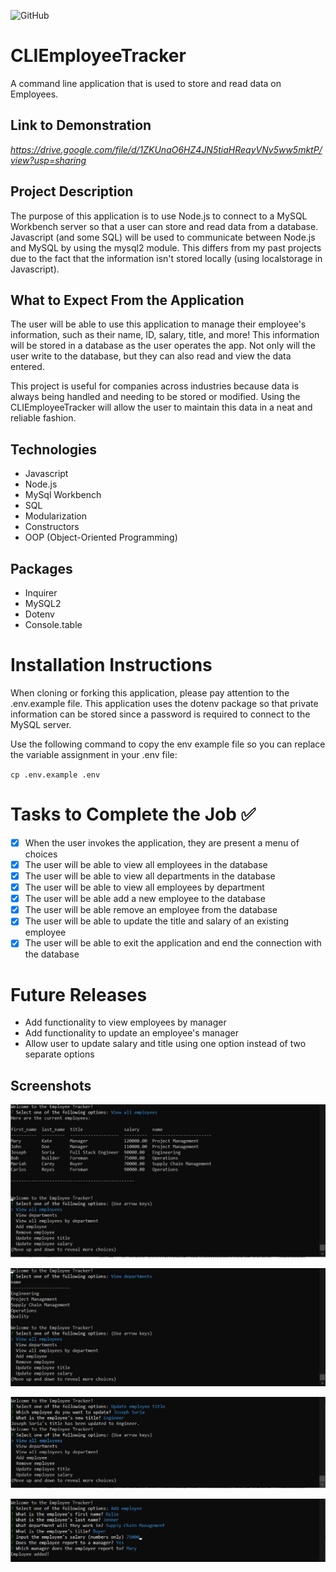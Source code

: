![GitHub](https://img.shields.io/github/license/Joeseff6/CLIEmployeeTracker)


# CLIEmployeeTracker
A command line application that is used to store and read data on Employees.

## Link to Demonstration 

_https://drive.google.com/file/d/1ZKUnaO6HZ4JN5tiaHReqyVNv5ww5mktP/view?usp=sharing_

## Project Description

The purpose of this application is to use Node.js to connect to a MySQL Workbench server so that a user can store and read data from a database. Javascript (and some SQL) will be used to communicate between Node.js and MySQL by using the mysql2 module. This differs from my past projects due to the fact that the information isn't stored locally (using localstorage in Javascript).
## What to Expect From the Application

The user will be able to use this application to manage their employee's information, such as their name, ID, salary, title, and more! This information will be stored in a database as the user operates the app. Not only will the user write to the database, but they can also read and view the data entered.

This project is useful for companies across industries because data is always being handled and needing to be stored or modified. Using the CLIEmployeeTracker will allow the user to maintain this data in a neat and reliable fashion.

## Technologies

* Javascript
* Node.js
* MySql Workbench
* SQL
* Modularization
* Constructors
* OOP (Object-Oriented Programming)

## Packages

* Inquirer
* MySQL2
* Dotenv
* Console.table

# Installation Instructions

When cloning or forking this application, please pay attention to the .env.example file. This application uses the dotenv package so that private information can be stored since a password is required to connect to the MySQL server.

Use the following command to copy the env example file so you can replace the variable assignment in your .env file:

`cp .env.example .env`

# Tasks to Complete the Job :white_check_mark:

- [x] When the user invokes the application, they are present a menu of choices
- [x] The user will be able to view all employees in the database
- [x] The user will be able to view all departments in the database 
- [x] The user will be able to view all employees by department 
- [x] The user will be able add a new employee to the database
- [x] The user will be able remove an employee from the database
- [x] The user will be able to update the title and salary of an existing employee
- [x] The user will be able to exit the application and end the connection with the database

# Future Releases

* Add functionality to view employees by manager
* Add functionality to update an employee's manager
* Allow user to update salary and title using one option instead of two separate options
## Screenshots

![All employees shown in the database](./Assets/Images/Capture1.PNG)

![All departments shown in the database](./Assets/Images/Capture2.PNG)

![An employee's title being changed](./Assets/Images/Capture3.PNG)

![A new employee being added](./Assets/Images/Capture4.PNG)

